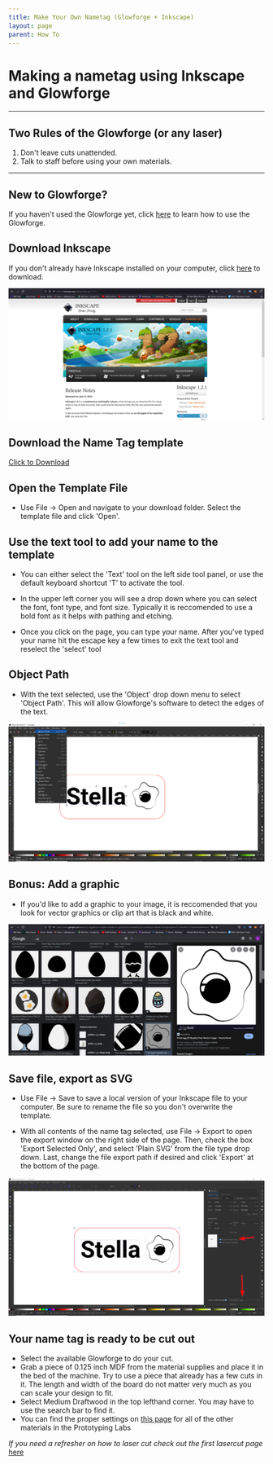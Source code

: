 ```yaml
---
title: Make Your Own Nametag (Glowforge + Inkscape)
layout: page
parent: How To
---
```


# Making a nametag using Inkscape and Glowforge

---

## Two Rules of the Glowforge (or any laser)

1. Don't leave cuts unattended.
1. Talk to staff before using your own materials.

---

## New to Glowforge?

If you haven't used the Glowforge yet, click <a href="https://gixlabs.github.io/how_to/first_lasercut.html" target="_blank">here</a> to learn how to use the Glowforge.

## Download Inkscape

If you don't already have Inkscape installed on your computer, click <a href="https://inkscape.org/release/" target="_blank">here</a> to download.

![Export](/assets/images/name_tag/is_dl.png)

## Download the Name Tag template

<a href="/assets/images/name_tag/nametag_template.svg" download>Click to Download</a>

## Open the Template File

- Use File -> Open and navigate to your download folder. Select the template file and click 'Open'.

## Use the text tool to add your name to the template

- You can either select the 'Text' tool on the left side tool panel, or use the default keyboard shortcut 'T' to activate the tool.

- In the upper left corner you will see a drop down where you can select the font, font type, and font size. Typically it is reccomended to use a bold font as it helps with pathing and etching.

- Once you click on the page, you can type your name. After you've typed your name hit the escape key a few times to exit the text tool and reselect the 'select' tool

## Object Path

- With the text selected, use the 'Object' drop down menu to select 'Object Path'. This will allow Glowforge's software to detect the edges of the text.

![Export](/assets/images/name_tag/obj_path.png)

## Bonus: Add a graphic

- If you'd like to add a graphic to your image, it is reccomended that you look for vector graphics or clip art that is black and white.

![Export](/assets/images/name_tag/egg.png)

## Save file, export as SVG

- Use File -> Save to save a local version of your Inkscape file to your computer. Be sure to rename the file so you don't overwrite the template.

- With all contents of the name tag selected, use File -> Export to open the export window on the right side of the page. Then, check the box 'Export Selected Only', and select 'Plain SVG' from the file type drop down. Last, change the file export path if desired and click 'Export' at the bottom of the page.

![Export](/assets/images/name_tag/export.png)

## Your name tag is ready to be cut out

- Select the available Glowforge to do your cut.
- Grab a piece of 0.125 inch MDF from the material supplies and place it in the bed of the machine. Try to use a piece that already has a few cuts in it. The length and width of the board do not matter very much as you can scale your design to fit.
- Select Medium Draftwood in the top lefthand corner. You may have to use the search bar to find it.
- You can find the proper settings on <a href="https://gixlabs.github.io/tools/laser_cutters/glowforge.html" target="_blank">this page</a> for all of the other materials in the Prototyping Labs

_If you need a refresher on how to laser cut check out the first lasercut page_ <a href="https://gixlabs.github.io/how_to/first_lasercut.html" target="_blank">here</a>
